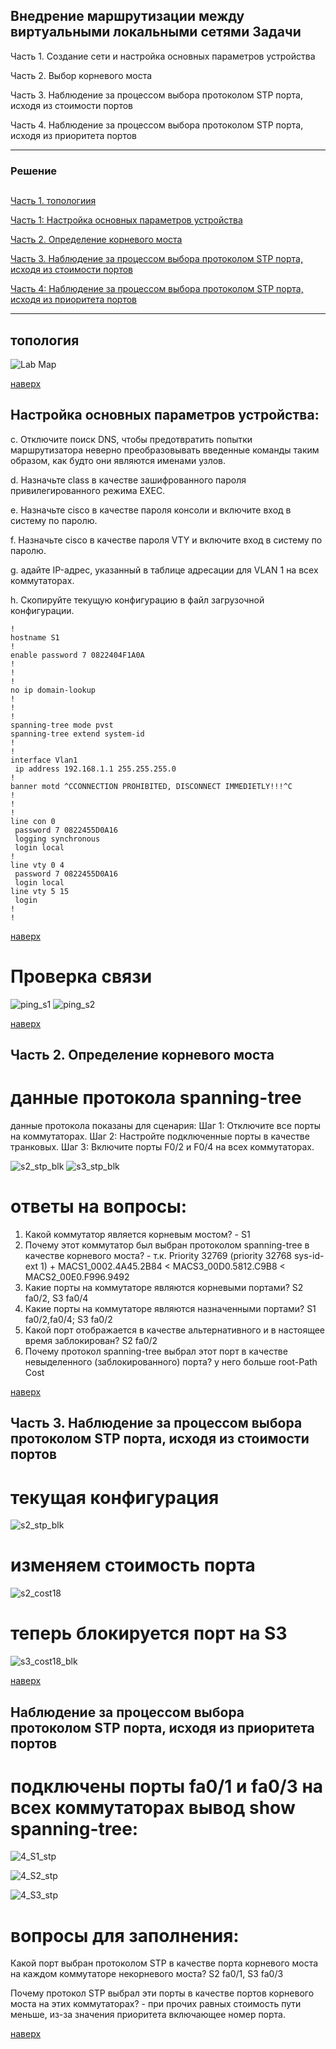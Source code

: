 ﻿Внедрение маршрутизации между виртуальными локальными сетями
Задачи
-----
Часть 1. Создание сети и настройка основных параметров устройства

Часть 2. Выбор корневого моста

Часть 3. Наблюдение за процессом выбора протоколом STP порта, исходя из стоимости портов

Часть 4. Наблюдение за процессом выбора протоколом STP порта, исходя из приоритета портов




----

### Решение 
<a name="0"><h2> </h2></a>
[Часть 1. топологиия](#1)

[Часть 1: Настройка основных параметров устройства](#2)

[Часть 2. Определение корневого моста](#3)

[Часть 3. Наблюдение за процессом выбора протоколом STP порта, исходя из стоимости портов](#4)

[Часть 4: Наблюдение за процессом выбора протоколом STP порта, исходя из приоритета портов](#5)




 

----
<a name="1"><h2>топология</h2></a>
![Lab Map](https://github.com/ssvstdt/netwbas/blob/main/lab7/topology.JPG)

  
 [наверх](#0)

<a name="2"><h2>Настройка основных параметров устройства:</h2></a>
c.	Отключите поиск DNS, чтобы предотвратить попытки маршрутизатора неверно преобразовывать введенные команды таким образом, как будто они являются именами узлов.

d.	Назначьте class в качестве зашифрованного пароля привилегированного режима EXEC.

e.	Назначьте cisco в качестве пароля консоли и включите вход в систему по паролю.

f.	Назначьте cisco в качестве пароля VTY и включите вход в систему по паролю.

g.	адайте IP-адрес, указанный в таблице адресации для VLAN 1 на всех коммутаторах.

h.	Скопируйте текущую конфигурацию в файл загрузочной конфигурации.
``` 
!
hostname S1
!
enable password 7 0822404F1A0A
!
!
!
no ip domain-lookup
!
!
!
spanning-tree mode pvst
spanning-tree extend system-id
!
!
interface Vlan1
 ip address 192.168.1.1 255.255.255.0
!
banner motd ^CCONNECTION PROHIBITED, DISCONNECT IMMEDIETLY!!!^C
!
!
!
line con 0
 password 7 0822455D0A16
 logging synchronous
 login local
!
line vty 0 4
 password 7 0822455D0A16
 login local
line vty 5 15
 login
!
!
``` 
 [наверх](#0)
# Проверка связи
![ping_s1](https://github.com/ssvstdt/netwbas/blob/main/lab7/ping_s1-s2_s3.JPG)
![ping_s2](https://github.com/ssvstdt/netwbas/blob/main/lab7/ping_s2-s3.JPG)


 [наверх](#0) 
<a name="3"><h2>Часть 2. Определение корневого моста</h2></a>
# данные протокола spanning-tree

данные протокола показаны для сценария:
Шаг 1:	Отключите все порты на коммутаторах.
Шаг 2:	Настройте подключенные порты в качестве транковых.
Шаг 3:	Включите порты F0/2 и F0/4 на всех коммутаторах.


![s2_stp_blk](https://github.com/ssvstdt/netwbas/blob/main/lab7/S2_stp_blk.JPG)
![s3_stp_blk](https://github.com/ssvstdt/netwbas/blob/main/lab7/S3_stp_blk.JPG)

# ответы на вопросы:

1. Какой коммутатор является корневым мостом?  - S1
2. Почему этот коммутатор был выбран протоколом spanning-tree в качестве корневого моста? - т.к. Priority 32769 (priority 32768 sys-id-ext 1) + MACS1_0002.4A45.2B84 < MACS3_00D0.5812.C9B8 < MACS2_00E0.F996.9492
3. Какие порты на коммутаторе являются корневыми портами?  S2 fa0/2, S3 fa0/4
4. Какие порты на коммутаторе являются назначенными портами? S1 fa0/2,fa0/4; S3 fa0/2
5. Какой порт отображается в качестве альтернативного и в настоящее время заблокирован? S2 fa0/2
6. Почему протокол spanning-tree выбрал этот порт в качестве невыделенного (заблокированного) порта? у него больше  root-Path Cost 


 [наверх](#0) 


<a name="4"><h2>Часть 3. Наблюдение за процессом выбора протоколом STP порта, исходя из стоимости портов</h2></a>
# текущая конфигурация

![s2_stp_blk](https://github.com/ssvstdt/netwbas/blob/main/lab7/S2_stp_blk.JPG)
# изменяем стоимость порта

![s2_cost18](https://github.com/ssvstdt/netwbas/blob/main/lab7/s2_cost18.JPG)

# теперь блокируется порт на S3
![s3_cost18_blk](https://github.com/ssvstdt/netwbas/blob/main/lab7/s3_cost18_blk.JPG)

 [наверх](#0) 

<a name="5"><h2>Наблюдение за процессом выбора протоколом STP порта, исходя из приоритета портов</h2></a>

# подключены порты fa0/1  и fa0/3 на всех коммутаторах вывод show spanning-tree:

![4_S1_stp](https://github.com/ssvstdt/netwbas/blob/main/lab7/4_S1_stp.JPG)

![4_S2_stp](https://github.com/ssvstdt/netwbas/blob/main/lab7/4_S2_stp.JPG)

![4_S3_stp](https://github.com/ssvstdt/netwbas/blob/main/lab7/4_S3_stp.JPG)

# вопросы для заполнения:

Какой порт выбран протоколом STP в качестве порта корневого моста на каждом коммутаторе некорневого моста?  S2 fa0/1,   S3 fa0/3

Почему протокол STP выбрал эти порты в качестве портов корневого моста на этих коммутаторах? - при прочих равных стоимость пути меньше, из-за значения приоритета включающее номер порта. 


 [наверх](#0)
